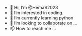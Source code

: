 - 👋 Hi, I’m @HemaS2023
- 👀 I’m interested in coding.
- 🌱 I’m currently learning python
- 💞️ I’m looking to collaborate on ...
- 📫 How to reach me ...

<!---
HemaS2023/HemaS2023 is a ✨ special ✨ repository because its `README.md` (this file) appears on your GitHub profile.
You can click the Preview link to take a look at your changes.
--->
